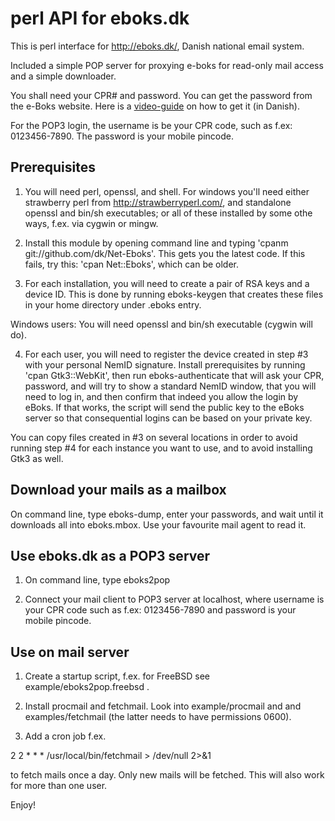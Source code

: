perl API for eboks.dk
=====================

This is perl interface for http://eboks.dk/, Danish national email system. 

Included a simple POP server for proxying e-boks for read-only mail access
and a simple downloader.

You shall need your CPR# and password.
You can get the password from the e-Boks website. 
Here is a [video-guide](http://www.e-boks.dk/help.aspx?pageid=db5a89a1-8530-418a-90e9-ff7f0713784a) on how to get it (in Danish).

For the POP3 login, the username is be your CPR code, such as f.ex: 0123456-7890.
The password is your mobile pincode.

Prerequisites
-------------

1) You will need perl, openssl, and shell.  For windows you'll need either
strawberry perl from http://strawberryperl.com/, and standalone openssl and
bin/sh executables; or all of these installed by some othe ways, f.ex. via
cygwin or mingw.

2) Install this module by opening command line and typing 'cpanm
git://github.com/dk/Net-Eboks'.  This gets you the latest code. If this fails,
try this: 'cpan Net::Eboks', which can be older.

3) For each installation, you will need to create a pair of RSA keys and a
device ID.  This is done by running eboks-keygen that creates these files in
your home directory under .eboks entry.

Windows users: You will need openssl and bin/sh executable (cygwin will do).

4) For each user, you will need to register the device created in step #3 with
your personal NemID signature. Install prerequisites by running 'cpan
Gtk3::WebKit', then run eboks-authenticate that will ask your CPR, password,
and will try to show a standard NemID window, that you will need to log in, and
then confirm that indeed you allow the login by eBoks. If that works, the
script will send the public key to the eBoks server so that consequential
logins can be based on your private key.

You can copy files created in #3 on several locations in order to avoid running
step #4 for each instance you want to use, and to avoid installing Gtk3 as
well.

Download your mails as a mailbox
--------------------------------

On command line, type eboks-dump, enter your passwords, and wait until it downloads
all into eboks.mbox. Use your favourite mail agent to read it.

Use eboks.dk as a POP3 server
-----------------------------

1) On command line, type eboks2pop

2) Connect your mail client to POP3 server at localhost, where username is
your CPR code such as f.ex: 0123456-7890 and password is your mobile pincode.

Use on mail server
------------------

1) Create a startup script, f.ex. for FreeBSD see example/eboks2pop.freebsd .

2) Install procmail and fetchmail. Look into example/procmail and
and examples/fetchmail (the latter needs to have permissions 0600). 

3) Add a cron job f.ex.

  2       2       *       *       *       /usr/local/bin/fetchmail > /dev/null 2>&1

to fetch mails once a day. Only new mails will be fetched. This will also work for 
more than one user.

Enjoy!
